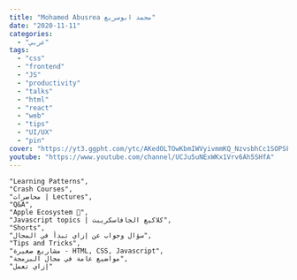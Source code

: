 ```yaml
---
title: "Mohamed Abusrea محمد ابوسريع"
date: "2020-11-11"
categories:
  - "عربي"
tags:
  - "css"
  - "frontend"
  - "JS"
  - "productivity"
  - "talks"
  - "html"
  - "react"
  - "web"
  - "tips"
  - "UI/UX"
  - "pin"
cover: "https://yt3.ggpht.com/ytc/AKedOLTOwKbmIWVyivmmKQ_NzvsbhCc1SOPSFu5T4Mc1FQ=s176-c-k-c0x00ffffff-no-rj"
youtube: "https://www.youtube.com/channel/UCJu5uNExWKx1Vrv6Ah5SHfA"
---
```



    "Learning Patterns",
    "Crash Courses",
    "محاضرات | Lectures",
    "Q&A",
    "Apple Ecosystem 🍏",
    "Javascript topics | كلاكيع الجافاسكريبت",
    "Shorts",
    "سؤال وجواب عن إزاي تبدأ في المجال",
    "Tips and Tricks",
    "مشاريع صغيرة - HTML, CSS, Javascript",
    "مواضيع عامة في مجال البرمجة",
    "إزاي تعمل"